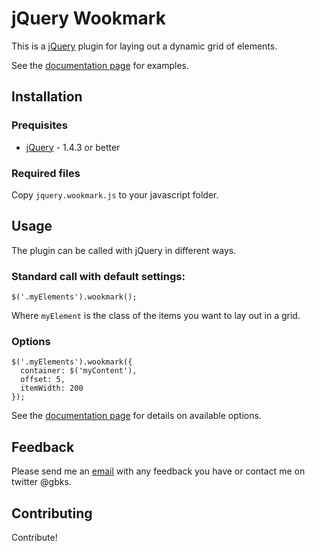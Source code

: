 jQuery Wookmark
=============

This is a [jQuery](http://www.jquery.com) plugin for laying out a dynamic grid of elements.

See the [documentation page](http://www.wookmark.com/jquery-plugin) for examples.


Installation
------------

### Prequisites

 * [jQuery](http://www.jquery.com) - 1.4.3 or better
 
### Required files

Copy `jquery.wookmark.js` to your javascript folder.


Usage
-----

The plugin can be called with jQuery in different ways.
    
### Standard call with default settings:

    $('.myElements').wookmark();
    
Where `myElement` is the class of the items you want to lay out in a grid.

### Options

    $('.myElements').wookmark({
      container: $('myContent'),
      offset: 5,
      itemWidth: 200
    });

See the [documentation page](http://www.wookmark.com/jquery-plugin) for details on available options.

Feedback
--------

Please send me an [email](chri@sto.ph) with any feedback you have or contact me on twitter @gbks.

Contributing
------------

Contribute!